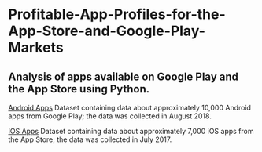 # Profitable-App-Profiles-for-the-App-Store-and-Google-Play-Markets

## Analysis of apps available on Google Play and the App Store using Python.

[Android Apps](https://www.kaggle.com/lava18/google-play-store-apps/home) Dataset containing data about approximately 
10,000 Android apps from Google Play; the data was collected in August 2018.

[IOS Apps](https://www.kaggle.com/ramamet4/app-store-apple-data-set-10k-apps/home) Dataset containing data about 
approximately 7,000 iOS apps from the App Store; the data was collected in July 2017.


